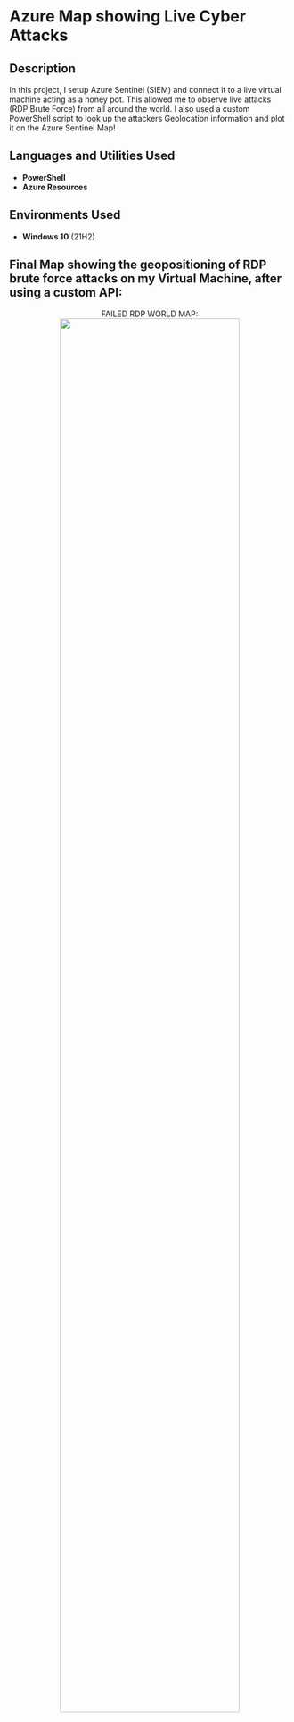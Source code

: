<h1>Azure Map showing Live Cyber Attacks</h1>

<h2>Description</h2>
In this project, I setup Azure Sentinel (SIEM) and connect it to a live virtual machine acting as a honey pot. This allowed me to observe live attacks (RDP Brute Force) from all around the world. I also used a custom PowerShell script to look up the attackers Geolocation information and plot it on the Azure Sentinel Map!

<br />


<h2>Languages and Utilities Used</h2>

- <b>PowerShell</b> 
- <b>Azure Resources</b>

<h2>Environments Used </h2>

- <b>Windows 10</b> (21H2)

<h2>Final Map showing the geopositioning of RDP brute force attacks on my Virtual Machine, after using a custom API:</h2>

<p align="center">
FAILED RDP WORLD MAP: <br/>
<img src="https://i.imgur.com/O0EwGci.png" height="80%" width="80%" />
<br />
<br />
